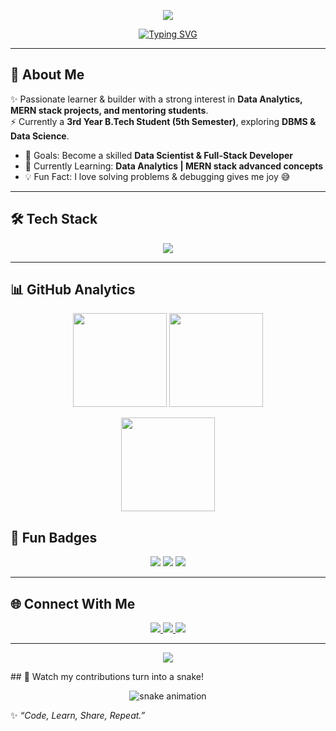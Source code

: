 <!-- Header Banner -->
<p align="center">
  <img src="https://capsule-render.vercel.app/api?type=waving&color=0:0f9d58,100:4285F4&height=200&section=header&text=Nilesh%20Kumar&fontSize=45&fontColor=fff&animation=fadeIn" />
</p>

<!-- Typing Animation -->
<p align="center">
  <a href="https://git.io/typing-svg">
    <img src="https://readme-typing-svg.herokuapp.com?font=Fira+Code&weight=600&size=24&pause=1000&color=36BCF7&center=true&vCenter=true&random=false&width=500&lines=👋+Hi,+I'm+Nilesh+Kumar;🚀+MERN+Stack+Developer;📊+Aspiring+Data+Scientist;" alt="Typing SVG" />
  </a>
</p>

---

## 🌟 About Me  
✨ Passionate learner & builder with a strong interest in **Data Analytics, MERN stack projects, and mentoring students**.  
⚡ Currently a **3rd Year B.Tech Student (5th Semester)**, exploring **DBMS & Data Science**.  

- 🎯 Goals: Become a skilled **Data Scientist & Full-Stack Developer**  
- 🌱 Currently Learning: **Data Analytics | MERN stack advanced concepts**  
- 💡 Fun Fact: I love solving problems & debugging gives me joy 😅  

---

## 🛠️ Tech Stack  

<p align="center">
  <img src="https://skillicons.dev/icons?i=cpp,python,javascript,react,nodejs,express,mongodb,mysql,html,css,tailwind,git,github,vscode" />
</p>

---



## 📊 GitHub Analytics  

<p align="center">
  <img src="https://github-readme-stats.vercel.app/api?username=singh-jii-07&show_icons=true&theme=tokyonight&hide_border=true" height="150"/>
  <img src="https://github-readme-stats.vercel.app/api/top-langs/?username=singh-jii-07&layout=compact&theme=tokyonight&hide_border=true" height="150"/>
</p>

<p align="center">
  <img src="https://github-readme-streak-stats.herokuapp.com?user=singh-jii-07&theme=tokyonight&hide_border=true" height="150"/>
</p>




## 🎉 Fun Badges  

<p align="center">
  <img src="https://img.shields.io/badge/Focus-Lifelong%20Learning-blue?style=for-the-badge&logo=target" />
  <img src="https://img.shields.io/badge/Coding-Hours%20Everyday-orange?style=for-the-badge&logo=javascript" />
  <img src="https://img.shields.io/badge/Passion-Building%20Projects-green?style=for-the-badge&logo=rocket" />
</p>

---

## 🌐 Connect With Me  

<p align="center">
  <a href="https://www.linkedin.com/" target="_blank">
    <img src="https://img.shields.io/badge/LinkedIn-0077B5?style=for-the-badge&logo=linkedin&logoColor=white"/>
  </a>
  <a href="mailto:codenilesh07@gmail.com">
    <img src="https://img.shields.io/badge/Gmail-D14836?style=for-the-badge&logo=gmail&logoColor=white"/>
  </a>
  <a href="https://github.com/singh-jii-07">
    <img src="https://img.shields.io/badge/GitHub-171515?style=for-the-badge&logo=github&logoColor=white"/>
  </a>
</p>

---

<!-- Footer Wave -->
<p align="center">
  <img src="https://capsule-render.vercel.app/api?type=waving&color=0:4285F4,100:0f9d58&height=150&section=footer" />
</p>
## 🐍 Watch my contributions turn into a snake!

<p align="center">
  <img src="https://raw.githubusercontent.com/singh-jii-07/singh-jii-07/output/snake.svg" alt="snake animation" />
</p>




✨ *“Code, Learn, Share, Repeat.”*  
